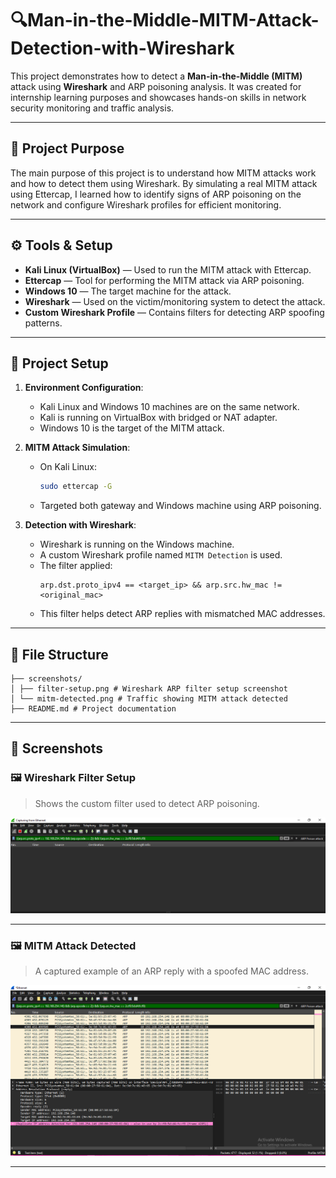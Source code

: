 # 🔍Man-in-the-Middle-MITM-Attack-Detection-with-Wireshark
This project demonstrates how to detect a **Man-in-the-Middle (MITM)** attack using **Wireshark** and ARP poisoning analysis. It was created for internship learning purposes and showcases hands-on skills in network security monitoring and traffic analysis.

---

## 📌 Project Purpose

The main purpose of this project is to understand how MITM attacks work and how to detect them using Wireshark. By simulating a real MITM attack using Ettercap, I learned how to identify signs of ARP poisoning on the network and configure Wireshark profiles for efficient monitoring.

---

## ⚙️ Tools & Setup

- **Kali Linux (VirtualBox)** — Used to run the MITM attack with Ettercap.
- **Ettercap** — Tool for performing the MITM attack via ARP poisoning.
- **Windows 10** — The target machine for the attack.
- **Wireshark** — Used on the victim/monitoring system to detect the attack.
- **Custom Wireshark Profile** — Contains filters for detecting ARP spoofing patterns.

---

## 🧪 Project Setup

1. **Environment Configuration**:
   - Kali Linux and Windows 10 machines are on the same network.
   - Kali is running on VirtualBox with bridged or NAT adapter.
   - Windows 10 is the target of the MITM attack.

2. **MITM Attack Simulation**:
   - On Kali Linux:
     ```bash
     sudo ettercap -G
     ```
   - Targeted both gateway and Windows machine using ARP poisoning.

3. **Detection with Wireshark**:
   - Wireshark is running on the Windows machine.
   - A custom Wireshark profile named `MITM Detection` is used.
   - The filter applied:
     ```wireshark
     arp.dst.proto_ipv4 == <target_ip> && arp.src.hw_mac != <original_mac>
     ```
   - This filter helps detect ARP replies with mismatched MAC addresses.

---
## 📁 File Structure

```text
├── screenshots/
│ ├── filter-setup.png # Wireshark ARP filter setup screenshot
│ └── mitm-detected.png # Traffic showing MITM attack detected
├── README.md # Project documentation
```

---

## 📸 Screenshots

### 🖼️ Wireshark Filter Setup
> Shows the custom filter used to detect ARP poisoning.

![Wireshark Filter Setup](screenshots/filter-setup.png)

---

### 🖼️ MITM Attack Detected
> A captured example of an ARP reply with a spoofed MAC address.

![MITM Detected](screenshots/mitm-detected.png)

---


